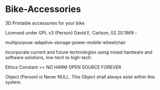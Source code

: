 # Bike-Accessories
3D Printable accessories for your bike

Licensed under GPL v3
(Person) David E. Carlson, 02.20.1969 -

multipurpose-adaptive-storage-power-mobile-wheelchair

Incorporate current and future technologies using mixed hardware and software solutions, low-tech to high-tech. 

Ethics Constant == NO HARM OPEN SOURCE FOREVER

Object (Person) is Never NULL. This Object shall always exist within this system.

